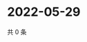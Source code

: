 # 2022-05-29

共 0 条

<!-- BEGIN WEIBO -->
<!-- 最后更新时间 Sun May 29 2022 09:08:35 GMT+0800 (China Standard Time) -->

<!-- END WEIBO -->
